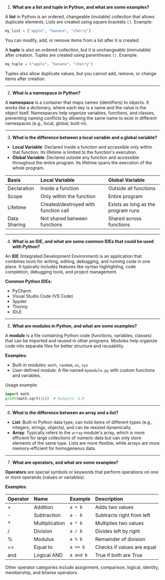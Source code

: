 1. **What are a list and tuple in Python, and what are some examples?**

A **list** in Python is an ordered, changeable (mutable) collection that allows duplicate elements. Lists are created using square brackets `[]`. Example:

```python
my_list = ["apple", "banana", "cherry"]
```

You can modify, add, or remove items from a list after it is created.

A **tuple** is also an ordered collection, but it is unchangeable (immutable) after creation. Tuples are created using parentheses `()`. Example:

```python
my_tuple = ("apple", "banana", "cherry")
```

Tuples also allow duplicate values, but you cannot add, remove, or change items after creation.

---

2. **What is a namespace in Python?**

A **namespace** is a container that maps names (identifiers) to objects. It works like a dictionary, where each key is a name and the value is the object itself. Namespaces help organize variables, functions, and classes, preventing naming conflicts by allowing the same name to exist in different namespaces (e.g., local, global, built-in).

---

3. **What is the difference between a local variable and a global variable?**

- **Local Variable**: Declared inside a function and accessible only within that function. Its lifetime is limited to the function's execution.
- **Global Variable**: Declared outside any function and accessible throughout the entire program. Its lifetime spans the execution of the whole program.

| Basis | Local Variable | Global Variable |
| :-- | :-- | :-- |
| Declaration | Inside a function | Outside all functions |
| Scope | Only within the function | Entire program |
| Lifetime | Created/destroyed with function call | Exists as long as the program runs |
| Data Sharing | Not shared between functions | Shared across functions |


---

4. **What is an IDE, and what are some common IDEs that could be used with Python?**

An **IDE** (Integrated Development Environment) is an application that combines tools for writing, editing, debugging, and running code in one place. It typically includes features like syntax highlighting, code completion, debugging tools, and project management.

**Common Python IDEs:**

- PyCharm
- Visual Studio Code (VS Code)
- Spyder
- Thonny
- IDLE

---

5. **What are modules in Python, and what are some examples?**

A **module** is a file containing Python code (functions, variables, classes) that can be imported and reused in other programs. Modules help organize code into separate files for better structure and reusability.

**Examples:**

- Built-in modules: `math`, `random`, `os`, `sys`
- User-defined module: A file named `mymodule.py` with custom functions and variables.

Usage example:

```python
import math
print(math.sqrt(16))  # Outputs: 4.0
```


---

6. **What is the difference between an array and a list?**

- **List**: Built-in Python data type, can hold items of different types (e.g., integers, strings, objects), and can be resized dynamically.
- **Array**: Typically refers to the `array` module's array, which is more efficient for large collections of numeric data but can only store elements of the same type. Lists are more flexible, while arrays are more memory-efficient for homogeneous data.

---

7. **What are operators, and what are some examples?**

**Operators** are special symbols or keywords that perform operations on one or more operands (values or variables).

**Examples:**


| Operator | Name | Example | Description |
| :-- | :-- | :-- | :-- |
| + | Addition | `a + b` | Adds two values |
| - | Subtraction | `a - b` | Subtracts right from left |
| * | Multiplication | `a * b` | Multiplies two values |
| / | Division | `a / b` | Divides left by right |
| % | Modulus | `a % b` | Remainder of division |
| == | Equal to | `a == b` | Checks if values are equal |
| and | Logical AND | `a and b` | True if both are True |

Other operator categories include assignment, comparison, logical, identity, membership, and bitwise operators.

